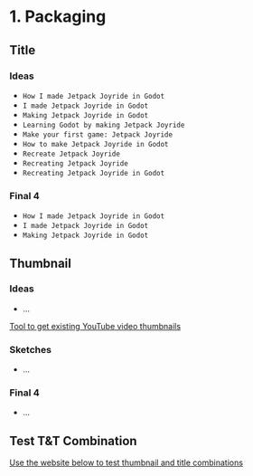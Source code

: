 # 1. Packaging

## Title

### Ideas

- `How I made Jetpack Joyride in Godot`
- `I made Jetpack Joyride in Godot`
- `Making Jetpack Joyride in Godot`
- `Learning Godot by making Jetpack Joyride`
- `Make your first game: Jetpack Joyride`
- `How to make Jetpack Joyride in Godot`
- `Recreate Jetpack Joyride`
- `Recreating Jetpack Joyride`
- `Recreating Jetpack Joyride in Godot`

### Final 4

- `How I made Jetpack Joyride in Godot`
- `I made Jetpack Joyride in Godot`
- `Making Jetpack Joyride in Godot`

## Thumbnail

### Ideas

- ...

[Tool to get existing YouTube video thumbnails](https://www.get-youtube-thumbnail.com/)

### Sketches

- ...

### Final 4

- ...

## Test T&T Combination

[Use the website below to test thumbnail and title combinations](https://thumbsup.tv/)
